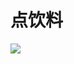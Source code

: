 # 点饮料
<image src="sc-dialog/drink" ratio="0.5" ribbon="Day 20" />
<dialog>
## Would you like a drink?
# Sure, I'd like a [diet/adj.] [Coke/n./3].
## I'm sorry, sir. We ran out of diet Cokes. Would a regular Coke be OK?
# I guess so.
## What would you like, sir?
# Do you have any [smoothies/n./2] today?
## Yes, we do. We have [mango/n./2], [passion fruit/n./2] and [strawberry/n.] smoothies.
# I'd like a mango smoothie.
## Sure thing. Would you like any [appetizers/n.] to start?
# It's OK. We're waiting for our friends. We'll order more when they arrive.
## OK. I'll be right back with your drinks.
</dialog>
